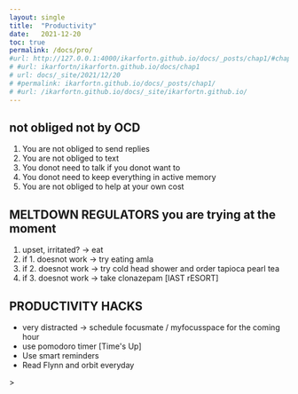 ```yaml
---
layout: single
title:  "Productivity"
date:   2021-12-20 
toc: true
permalink: /docs/pro/
#url: http://127.0.0.1:4000/ikarfortn.github.io/docs/_posts/chap1/#chapter-1
# #url: ikarfortn/ikarfortn.github.io/docs/chap1
# url: docs/_site/2021/12/20
# #permalink: ikarfortn.github.io/docs/_posts/chap1/
# #url: /ikarfortn.github.io/docs/_site/ikarfortn.github.io/
---
```

## not obliged not by OCD
1. You are not obliged to send replies
2. You are not obliged to text
3. You donot need to talk if you donot want to
4. You donot need to keep everything in active memory 
5. You are not obliged to help at your own cost

## **MELTDOWN REGULATORS you are trying at the moment**
  1. upset, irritated? -> eat
  2. if 1. doesnot work -> try eating amla
  3. if 2. doesnot work -> try cold head shower and order tapioca pearl tea
  4. if 3. doesnot work -> take clonazepam [lAST rESORT]

## **PRODUCTIVITY HACKS**
- very distracted -> schedule focusmate / myfocusspace for the coming hour
- use pomodoro timer [Time's Up]
- Use smart reminders 
- Read Flynn and orbit everyday



<html>
  <head>
    <script type="module" src="https://js.withorbit.com/orbit-web-component.js"></script>
  </head>
  <body>
    <orbit-reviewarea color="yellow">
      <orbit-prompt
        question="What are you not obliged to do"
        answer="You are not obliged to respond or forcefully communicate, you don't need to keep everything in active memory"
      ></orbit-prompt>
      <orbit-prompt
        question="Tools you use everyday"
        answer="Flynn, orbit, focusmate, time's up"
        <!-- meme: is a sol. is it the best solution tho -->
      ></orbit-prompt>
    </orbit-reviewarea>
  </body>
</html>